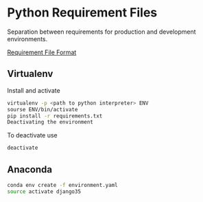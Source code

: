# Python Requirement Files
Separation between requirements for production and development environments.

[Requirement File Format](https://pip.pypa.io/en/stable/reference/pip_install/#requirements-file-format)

## Virtualenv
Install and activate

```bash
virtualenv -p <path to python interpreter> ENV
sourse ENV/bin/activate
pip install -r requirements.txt
Deactivating the environment
```

To deactivate use

```bash
deactivate
```

## Anaconda
```bash
conda env create -f environment.yaml
source activate django35
```
